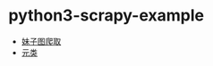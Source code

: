 # python3-scrapy-example
- [妹子图爬取](https://github.com/wkd-lidashuang/python3-scrapy-example/tree/master/mzitu_scrapy)
- [	元类](https://github.com/wkd-lidashuang/py-/blob/master/singleton/metaclass)
